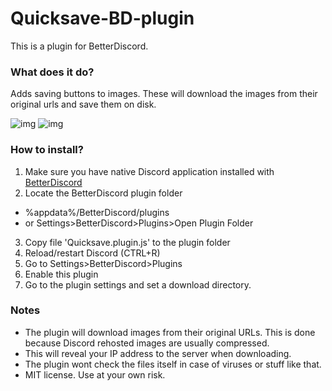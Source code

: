 # Quicksave-BD-plugin
This is a plugin for BetterDiscord.

### What does it do?
Adds saving buttons to images. These will download the images from their original urls and save them on disk.

![img](https://kosshi.fi/u/YiKB.png)
![img](https://kosshi.fi/u/7ktC.png)

### How to install?
1. Make sure you have native Discord application installed with [BetterDiscord](https://betterdiscord.net)
2. Locate the BetterDiscord plugin folder
  * %appdata%/BetterDiscord/plugins
  * or Settings>BetterDiscord>Plugins>Open Plugin Folder
3. Copy file 'Quicksave.plugin.js' to the plugin folder
4. Reload/restart Discord (CTRL+R)
5. Go to Settings>BetterDiscord>Plugins
6. Enable this plugin
7. Go to the plugin settings and set a download directory.


### Notes
- The plugin will download images from their original URLs. This is done because Discord rehosted images are usually compressed.
- This will reveal your IP address to the server when downloading.
- The plugin wont check the files itself in case of viruses or stuff like that.
- MIT license. Use at your own risk. 
